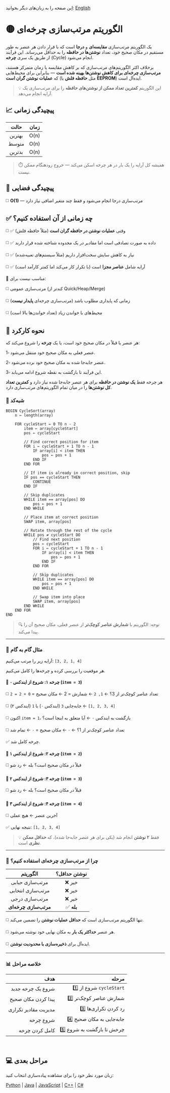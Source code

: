اِین صفحه را به زبان‌های دیگر بخوانید: [English](/sorting/cycle-sort/README.md)

# 🟡 الگوریتم مرتب‌سازی چرخه‌ای

یک الگوریتم مرتب‌سازی **مقایسه‌ای** و **درجا** است که با قرار دادن هر عنصر به طور مستقیم در مکان صحیح خود، تعداد **نوشتن‌ها در حافظه** را به حداقل می‌رساند. این فرآیند از طریق یک سری **چرخه** (Cycle) انجام می‌شود.

برخلاف اکثر الگوریتم‌های مرتب‌سازی که بر کاهش مقایسه یا زمان متمرکز هستند، **مرتب‌سازی چرخه‌ای برای کاهش نوشتن‌ها بهینه شده است** — بنابراین برای محیط‌هایی که **عملیات نوشتن گران است** (مثل **حافظه فلش** یا **EEPROM**) ایده‌آل است.

> 💡 این الگوریتم **کمترین تعداد ممکن از نوشتن‌های حافظه** را برای مرتب‌سازی یک آرایه انجام می‌دهد.

## 📈 پیچیدگی زمانی

| حالت       | زمان         |
|:---------:|:------------:|
| بهترین    | O(n)         |
| متوسط     | O(n)         |
| بدترین   | O(n)         |

> ⏱️ همیشه کل آرایه را یک بار در هر چرخه اسکن می‌کند — خروج زودهنگام ممکن نیست.

## 💾 پیچیدگی فضایی
◻️ **O(1)** — مرتب‌سازی درجا انجام می‌شود و فقط چند متغیر اضافی نیاز دارد

## ✅ چه زمانی از آن استفاده کنیم؟
◻️ ✅ وقتی **عملیات نوشتن در حافظه گران است** (مثلاً حافظه فلش)

◻️ ✅ داده به صورت تصادفی است اما مقادیر در یک محدوده شناخته شده قرار دارند

◻️ ✅ نیاز به کاهش سایش سخت‌افزار داریم (مثلاً سیستم‌های تعبیه‌شده)

◻️ ✅ آرایه شامل **عناصر مجزا** است (با تکرار کار می‌کند اما کمتر کارآمد است)

🚫 مناسب نیست برای:

◻️ مرتب‌سازی عمومی (کندتر از Quick/Heap/Merge)

◻️ زمانی که پایداری مطلوب باشد (مرتب‌سازی چرخه‌ای **پایدار نیست**)

◻️ محیط‌های با خواندن زیاد (تعداد خواندن‌ها بالا است)

## 🔄 نحوه کارکرد

هر عنصر یا قبلاً در مکان صحیح خود است، یا یک **چرخه** را شروع می‌کند که:

1▫️ عنصر فعلی به مکان صحیح خود منتقل می‌شود.

2▫️ عنصر جابه‌جا شده به مکان صحیح خود برده می‌شود.

3▫️ این فرآیند تا بازگشت به نقطه شروع ادامه می‌یابد.

هر چرخه فقط **یک نوشتن در حافظه** برای هر عنصر جابه‌جا شده نیاز دارد و **کمترین تعداد کل نوشتن‌ها** را در میان تمام الگوریتم‌های مرتب‌سازی دارد.

### 🧩 شبه‌کد

```
BEGIN CycleSort(array)
    n ← length(array)

    FOR cycleStart ← 0 TO n - 2
        item ← array[cycleStart]
        pos ← cycleStart

        // Find correct position for item
        FOR i ← cycleStart + 1 TO n - 1
            IF array[i] < item THEN
                pos ← pos + 1
            END IF
        END FOR

        // If item is already in correct position, skip
        IF pos == cycleStart THEN
            CONTINUE
        END IF

        // Skip duplicates
        WHILE item == array[pos] DO
            pos ← pos + 1
        END WHILE

        // Place item at correct position
        SWAP item, array[pos]

        // Rotate through the rest of the cycle
        WHILE pos ≠ cycleStart DO
            // Find next position
            pos ← cycleStart
            FOR i ← cycleStart + 1 TO n - 1
                IF array[i] < item THEN
                    pos ← pos + 1
                END IF
            END FOR

            // Skip duplicates
            WHILE item == array[pos] DO
                pos ← pos + 1
            END WHILE

            // Swap item into place
            SWAP item, array[pos]
        END WHILE
    END FOR
END
```

> 🔍 توجه: الگوریتم با **شمارش عناصر کوچک‌تر** از عنصر فعلی، مکان صحیح آن را پیدا می‌کند.

---

### 🔄 مثال گام به گام

آرایه زیر را مرتب می‌کنیم: `‭[3, 2, 1, 4]‬`

هر موقعیت را بررسی کرده و چرخه‌ها را کامل می‌کنیم.

#### 🔁 چرخه ۱: شروع از ایندکس ۰ (`item = 3`)

◻️ تعداد عناصر کوچک‌تر از 3؟ ← `1, 2` ← شمارش = 2 ← مکان صحیح = `0 + 2 = 2`

◻️ جابه‌جایی `3` (ایندکس ۰) با `1` (ایندکس ۲) ← `‭[1, 2, 3, 4]‬`

◻️ اکنون `item = 1`، بازگشت به ایندکس ۰ ← آیا متعلق به اینجا است؟
 
◻️ تعداد عناصر کوچک‌تر از 1؟ ← ۰ ← مکان صحیح = ۰ ← تمام شد

✅ چرخه کامل شد.

#### 🔁 چرخه ۲: شروع از ایندکس ۱ (`item = 2`)

◻️ قبلاً در مکان صحیح است؟ بله ← رد شو

#### 🔁 چرخه ۳: شروع از ایندکس ۲ (`item = 3`)

◻️ قبلاً در مکان صحیح است؟ بله ← رد شو

#### 🔁 چرخه ۴: شروع از ایندکس ۳ (`item = 4`)

◻️ آخرین عنصر ← هیچ عملی

✅ نتیجه نهایی: `‭[1, 2, 3, 4]‬`

> 💡 فقط **۲ نوشتن** انجام شد (یکی برای هر عنصر جابه‌جا شده)، که **حداقل ممکن نظری** است.

---

### 🧠 چرا از مرتب‌سازی چرخه‌ای استفاده کنیم؟

| الگوریتم | نوشتن حداقل؟ |
|:-------:|:-----------:|
| مرتب‌سازی حبابی | ❌ خیر |
| مرتب‌سازی انتخابی | ❌ خیر |
| مرتب‌سازی درجی | ❌ خیر |
| **مرتب‌سازی چرخه‌ای** | ✅ **بله** |

◻️ تنها الگوریتم مرتب‌سازی است که **حداقل عملیات نوشتن** را تضمین می‌کند.

◻️ هر عنصر **حداکثر یک بار** به مکان نهایی خود نوشته می‌شود.

◻️ ایده‌آل برای **ذخیره‌سازی با محدودیت نوشتن**.

---

### 📊 خلاصه مراحل

| هدف | مرحله |
|------:|--------:|
| شروع یک چرخه جدید | 1️⃣ شروع از `cycleStart` |
| پیدا کردن مکان صحیح | 2️⃣ شمارش عناصر کوچک‌تر |
| مدیریت مقادیر تکراری | 3️⃣ رد کردن تکراری‌ها |
| شروع چرخه | 4️⃣ جابه‌جایی به مکان صحیح |
| کامل کردن چرخه | 5️⃣ چرخش تا بازگشت به شروع |
<br />

## 💻 مراحل بعدی

زبان مورد نظر خود را برای مشاهده پیاده‌سازی انتخاب کنید:

[Python](/sorting/cycle-sort/python/cycle_sort.py) | [Java](/sorting/cycle-sort/java/CycleSort.java) | [JavaScript](/sorting/cycle-sort/javascript/cycle-sort.js) | [C++](/sorting/cycle-sort/C++/cycle_sort.cpp) | [C#](/sorting/cycle-sort/csharp/CycleSort.cs)